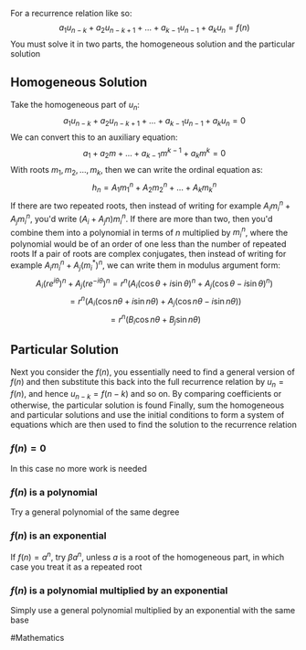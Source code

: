 For a recurrence relation like so:
$$
a_{1}u_{n-k}+a_{2}u_{n-k+1}+\dots+a_{k-1}u_{n-1}+a_{k}u_{n}=f(n)
$$
You must solve it in two parts, the homogeneous solution and the particular solution
## Homogeneous Solution
Take the homogeneous part of $u_{n}$:
$$
a_{1}u_{n-k}+a_{2}u_{n-k+1}+\dots+a_{k-1}u_{n-1}+a_{k}u_{n}=0
$$
We can convert this to an auxiliary equation:
$$
a_{1}+a_{2}m+\dots+a_{k-1}m^{k-1}+a_{k}m^{k}=0
$$
With roots $m_{1}, m_{2}, \dots, m_{k}$, then we can write the ordinal equation as:
$$
h_{n}=A_{1}m_{1}^{n}+A_{2}m_{2}^{n}+\dots+A_{k}m_{k}^{n}
$$
If there are two repeated roots, then instead of writing for example $A_{i}m_{i}^{n}+A_{j}m_{i}^{n}$, you'd write $(A_{i}+A_{j}n)m_{i}^{n}$. If there are more than two, then you'd combine them into a polynomial in terms of $n$ multiplied by $m_{i}^{n}$, where the polynomial would be of an order of one less than the number of repeated roots
If a pair of roots are complex conjugates, then instead of writing for example $A_{i}m_{i}^{n}+A_{j}(m_{i}^{*})^{n}$, we can write them in modulus argument form:
$$
A_{i}(r e^{ i\theta })^{n}+A_{j}(r e^{ -i\theta })^{n}=r^{n}(A_{i}(\cos\theta+i\sin\theta)^{n}+A_{j}(\cos\theta-i\sin\theta)^{n})
$$
$$
=r^{n}(A_{i}(\cos n\theta+i\sin n\theta)+A_{j}(\cos n\theta-i\sin n\theta))
$$
$$
=r^{n}(B_{i}\cos n\theta+B_{j}\sin n\theta)
$$
## Particular Solution
Next you consider the $f(n)$, you essentially need to find a general version of $f(n)$ and then substitute this back into the full recurrence relation by $u_{n}=f(n)$, and hence $u_{n-k}=f(n-k)$ and so on. By comparing coefficients or otherwise, the particular solution is found
Finally, sum the homogeneous and particular solutions and use the initial conditions to form a system of equations which are then used to find the solution to the recurrence relation
### $f(n)=0$
In this case no more work is needed
### $f(n)$ is a polynomial
Try a general polynomial of the same degree
### $f(n)$ is an exponential
If $f(n)=a^{n}$, try $\beta a^{n}$, unless $a$ is a root of the homogeneous part, in which case you treat it as a repeated root
### $f(n)$ is a polynomial multiplied by an exponential
Simply use a general polynomial multiplied by an exponential with the same base

#Mathematics